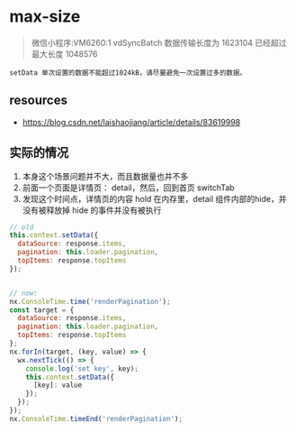 # max-size
> 微信小程序:VM6260:1 vdSyncBatch 数据传输长度为 1623104 已经超过最大长度 1048576

~~~
setData 单次设置的数据不能超过1024kB，请尽量避免一次设置过多的数据。
~~~

## resources
- https://blog.csdn.net/laishaojiang/article/details/83619998


## 实际的情况
1. 本身这个场景问题并不大，而且数据量也并不多
2. 前面一个页面是详情页： detail，然后，回到首页 switchTab
3. 发现这个时间点，详情页的内容 hold 在内存里，detail 组件内部的hide，并没有被释放掉 hide 的事件并没有被执行
```js
// old 
this.context.setData({
  dataSource: response.items,
  pagination: this.loader.pagination,
  topItems: response.topItems
});


// now:
nx.ConsoleTime.time('renderPagination');
const target = {
  dataSource: response.items,
  pagination: this.loader.pagination,
  topItems: response.topItems
};
nx.forIn(target, (key, value) => {
  wx.nextTick(() => {
    console.log('set key', key);
    this.context.setData({
      [key]: value
    });
  });
});
nx.ConsoleTime.timeEnd('renderPagination');
```
